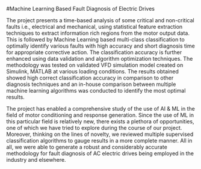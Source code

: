#Machine Learning Based Fault Diagnosis of Electric Drives

The project presents a time-based analysis of some critical and non-critical faults i.e., electrical and mechanical, using statistical feature extraction techniques to extract 
information rich regions from the motor output data. This is followed by Machine Learning based multi-class classification to optimally identify various faults with 
high accuracy and short diagnosis time for appropriate corrective action. The classification accuracy is further enhanced using data validation and algorithm optimization
techniques. The methodology was tested on validated VFD simulation model created on Simulink, MATLAB at various loading conditions. The results obtained showed high 
correct classification accuracy in comparison to other diagnosis techniques and an in-house comparison between multiple machine learning algorithms was conducted to 
identify the most optimal results.

The project has enabled a comprehensive study of the use of AI & ML in the field of motor conditioning and response generation. Since the use of ML in this particular 
field is relatively new, there exists a plethora of opportunities, one of which we have tried to explore during the course of our project. Moreover, thinking on the 
lines of novelty, we reviewed multiple supervised classification algorithms to gauge results in a more complete manner. All in all, we were able to generate a robust 
and considerably accurate methodology for fault diagnosis of AC electric drives being employed in the industry and elsewhere.
